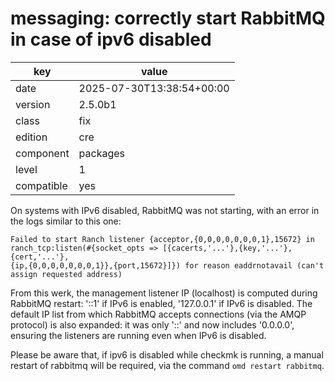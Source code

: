 [//]: # (werk v2)
# messaging: correctly start RabbitMQ in case of ipv6 disabled

key        | value
---------- | ---
date       | 2025-07-30T13:38:54+00:00
version    | 2.5.0b1
class      | fix
edition    | cre
component  | packages
level      | 1
compatible | yes

On systems with IPv6 disabled, RabbitMQ was not starting, with an error in the logs similar to this one:

    Failed to start Ranch listener {acceptor,{0,0,0,0,0,0,0,1},15672} in
    ranch_tcp:listen(#{socket_opts => [{cacerts,'...'},{key,'...'},{cert,'...'},
    {ip,{0,0,0,0,0,0,0,1}},{port,15672}]}) for reason eaddrnotavail (can't assign requested address)

From this werk, the management listener IP (localhost) is computed during RabbitMQ restart:
'::1' if IPv6 is enabled, '127.0.0.1' if IPv6 is disabled.
The default IP list from which RabbitMQ accepts connections (via the AMQP protocol) is also expanded:
it was only '::' and now includes '0.0.0.0', ensuring the listeners are running even when IPv6 is disabled.

Please be aware that, if ipv6 is disabled while checkmk is running,
a manual restart of rabbitmq will be required, via the command `omd restart rabbitmq`.